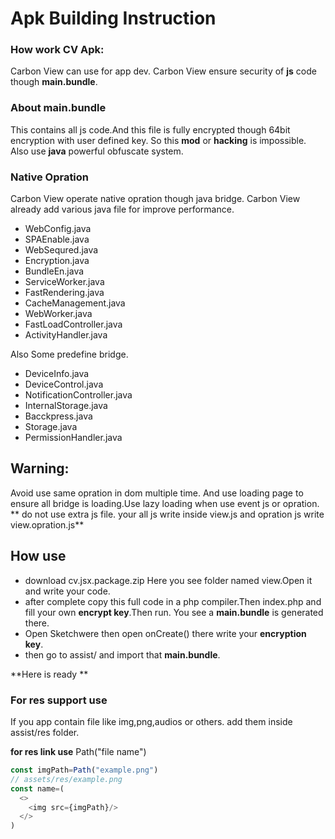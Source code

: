 # Apk Building Instruction
### How work CV Apk:
Carbon View can use for app dev. Carbon View ensure security of  **js** code though **main.bundle**.

### About main.bundle
This contains all js code.And this file is fully encrypted though 64bit encryption with user defined key.
So this **mod** or **hacking** is impossible. Also use **java** powerful obfuscate system.

### Native Opration
Carbon View operate native opration though java bridge.
Carbon View already add  various java file for improve performance.
- WebConfig.java
- SPAEnable.java
- WebSequred.java
- Encryption.java
- BundleEn.java
- ServiceWorker.java
- FastRendering.java
- CacheManagement.java
- WebWorker.java
- FastLoadController.java
- ActivityHandler.java

Also Some predefine bridge.
- DeviceInfo.java
- DeviceControl.java
- NotificationController.java
- InternalStorage.java
- Bacckpress.java
- Storage.java
- PermissionHandler.java

## Warning:
Avoid use same opration in dom multiple time. And use loading page to ensure all bridge is loading.Use lazy loading when use event js or opration.
** do not use extra js file. your all js write inside view.js and opration js write view.opration.js**

## How use
- download cv.jsx.package.zip
Here you see folder named view.Open it and write your code.
- after complete copy this full code in a php compiler.Then index.php and fill your own **encrypt key**.Then run. You see a **main.bundle** is generated there. 
- Open Sketchwere then open onCreate() there write your **encryption key**.
- then go to assist/ and import that **main.bundle**.

**Here is ready **
### For res support use
If you app contain file like img,png,audios or others. add them inside assist/res folder.

**for res link use** Path("file name")
```javascript
const imgPath=Path("example.png")
// assets/res/example.png
const name=(
  <>
    <img src={imgPath}/>
  </>
)

```